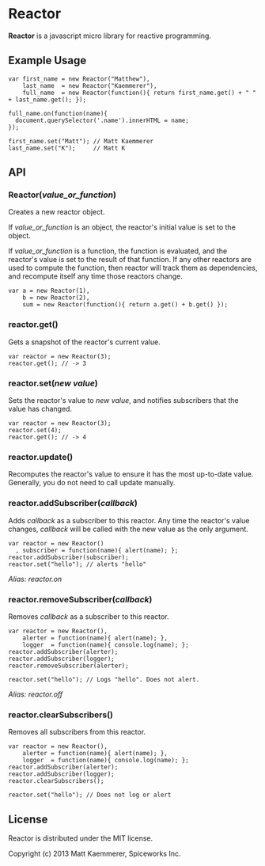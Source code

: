 # Reactor

**Reactor** is a javascript micro library for reactive programming. 

## Example Usage

    var first_name = new Reactor("Matthew"),
        last_name  = new Reactor("Kaemmerer"),
        full_name  = new Reactor(function(){ return first_name.get() + " " + last_name.get(); });

    full_name.on(function(name){
      document.querySelector('.name').innerHTML = name;
    });

    first_name.set("Matt"); // Matt Kaemmerer
    last_name.set("K");     // Matt K

## API

### Reactor(*value_or_function*)

Creates a new reactor object.

If *value_or_function* is an object, the reactor's initial value is set to the object.

If *value_or_function* is a function, the function is evaluated, and the reactor's value is set to the result of that function. If any other reactors are used to compute the function, then reactor will track them as dependencies, and recompute itself any time those reactors change.

    var a = new Reactor(1),
        b = new Reactor(2),
        sum = new Reactor(function(){ return a.get() + b.get() });

### reactor.get()
Gets a snapshot of the reactor's current value.

    var reactor = new Reactor(3);
    reactor.get(); // -> 3

### reactor.set(_new value_)
Sets the reactor's value to _new value_, and notifies subscribers that the value has changed.

    var reactor = new Reactor(3);
    reactor.set(4);
    reactor.get(); // -> 4

### reactor.update()
Recomputes the reactor's value to ensure it has the most up-to-date value.
Generally, you do not need to call update manually.

### reactor.addSubscriber(_callback_)

Adds _callback_ as a subscriber to this reactor. Any time the reactor's value changes, _callback_ will be called with the new value as the only argument.

    var reactor = new Reactor()
      , subscriber = function(name){ alert(name); };
    reactor.addSubscriber(subscriber);
    reactor.set("hello"); // alerts "hello"


*Alias: reactor.on*


### reactor.removeSubscriber(_callback_)

Removes _callback_ as a subscriber to this reactor.

    var reactor = new Reactor(),
        alerter = function(name){ alert(name); },
        logger  = function(name){ console.log(name); };
    reactor.addSubscriber(alerter);
    reactor.addSubscriber(logger);
    reactor.removeSubscriber(alerter);

    reactor.set("hello"); // Logs "hello". Does not alert.


*Alias: reactor.off*

### reactor.clearSubscribers()

Removes all subscribers from this reactor.

    var reactor = new Reactor(),
        alerter = function(name){ alert(name); },
        logger  = function(name){ console.log(name); };
    reactor.addSubscriber(alerter);
    reactor.addSubscriber(logger);
    reactor.clearSubscribers();

    reactor.set("hello"); // Does not log or alert


## License

Reactor is distributed under the MIT license.

Copyright (c) 2013 Matt Kaemmerer, Spiceworks Inc.